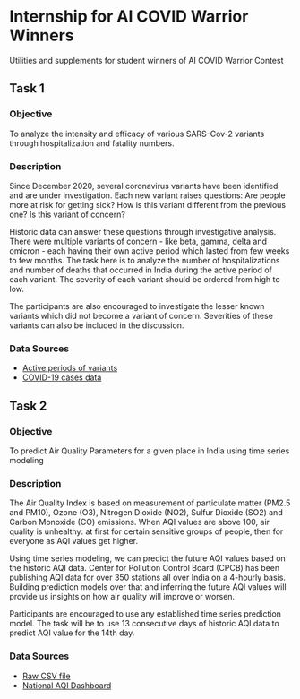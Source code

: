 # Internship for AI COVID Warrior Winners
Utilities and supplements for student winners of AI COVID Warrior Contest

## Task 1
### Objective
To analyze the intensity and efficacy of various SARS-Cov-2 variants through hospitalization and fatality numbers.

### Description
Since December 2020, several coronavirus variants have been identified and are under investigation. Each new variant raises questions: Are people more at risk for getting sick? How is this variant different from the previous one? Is this variant of concern?

Historic data can answer these questions through investigative analysis. There were multiple variants of concern - like beta, gamma, delta and omicron - each having their own active period which lasted from few weeks to few months. The task here is to analyze the number of hospitalizations and number of deaths that occurred in India during the active period of each variant. The severity of each variant should be ordered from high to low.

The participants are also encouraged to investigate the lesser known variants which did not become a variant of concern. Severities of these variants can also be included in the discussion.

### Data Sources
- [Active periods of variants](https://www.who.int/en/activities/tracking-SARS-CoV-2-variants/)
- [COVID-19 cases data](https://www.worldometers.info/coronavirus/country/india/)


## Task 2
### Objective
To predict Air Quality Parameters for a given place in India using time series modeling

### Description
The Air Quality Index is based on measurement of particulate matter (PM2.5 and PM10), Ozone (O3), Nitrogen Dioxide (NO2), Sulfur Dioxide (SO2) and Carbon Monoxide (CO) emissions. When AQI values are above 100, air quality is unhealthy: at first for certain sensitive groups of people, then for everyone as AQI values get higher.

Using time series modeling, we can predict the future AQI values based on the historic AQI data. Center for Pollution Control Board (CPCB) has been publishing AQI data for over 350 stations all over India on a 4-hourly basis. Building prediction models over that and inferring the future AQI values will provide us insights on how air quality will improve or worsen.

Participants are encouraged to use any established time series prediction model. The task will be to use 13 consecutive days of historic AQI data to predict AQI value for the 14th day.

### Data Sources
- [Raw CSV file](./airquality_data.csv)
- [National AQI Dashboard](https://app.cpcbccr.com/AQI_India/#)
